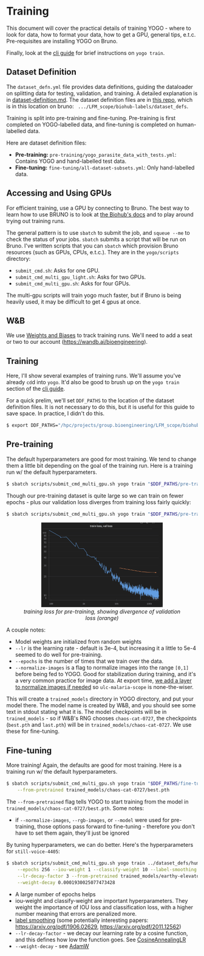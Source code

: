 # Training

This document will cover the practical details of training YOGO - where to look for data, how to format your data, how to get a GPU, general tips, e.t.c. Pre-requisites are installing YOGO on Bruno.

Finally, look at the [cli guide](https://github.com/czbiohub-sf/yogo/blob/main/docs/cli.md#yogo-train) for brief instructions on `yogo train`.

## Dataset Definition

The `dataset_defn.yml` file provides data definitions, guiding the dataloader on splitting data for testing, validation, and training. A detailed explanation is in [dataset-definition.md](dataset-definition.md). The dataset definition files are in [this repo](https://github.com/czbiohub-sf/lfm-dataset-definitions?tab=readme-ov-file), which is in this location on bruno: ` .../LFM_scope/biohub-labels/dataset_defs`.

Training is split into pre-training and fine-tuning. Pre-training is first completed on YOGO-labelled data, and fine-tuning is completed on human-labelled data.

Here are dataset definition files:

- **Pre-training:** `pre-training/yogo_parasite_data_with_tests.yml`: Contains YOGO and hand-labelled test data.
- **Fine-tuning:** `fine-tuning/all-dataset-subsets.yml`: Only hand-labelled data.

## Accessing and Using GPUs

For efficient training, use a GPU by connecting to Bruno. The best way to learn how to use BRUNO is to look at [the Biohub's docs](https://hpc.czbiohub.org/) and to play around trying out training runs.

The general pattern is to use `sbatch` to submit the job, and `squeue --me` to check the status of your jobs. `sbatch` submits a script that will be run on Bruno. I've written scripts that you can `sbatch` which provision Bruno resources (such as GPUs, CPUs, e.t.c.). They are in the `yogo/scripts` directory:

- `submit_cmd.sh`: Asks for one GPU.
- `submit_cmd_multi_gpu_light.sh`: Asks for two GPUs.
- `submit_cmd_multi_gpu.sh`: Asks for four GPUs.

The multi-gpu scripts will train yogo much faster, but if Bruno is being heavily used, it may be difficult to get 4 gpus at once.

## W&B

We use [Weights and Biases](https://wandb.ai/) to track training runs. We'll need to add a seat or two to our account (https://wandb.ai/bioengineering).

## Training

Here, I'll show several examples of training runs. We'll assume you've already `cd`d into `yogo`. It'd also be good to brush up on the `yogo train` section of the [cli guide](https://github.com/czbiohub-sf/yogo/blob/main/docs/cli.md#yogo-train).

For a quick prelim, we'll set `DDF_PATHS` to the location of the dataset definition files. It is not necessary to do this, but it is useful for this guide to save space. In practice, I didn't do this.

```bash
$ export DDF_PATHS="/hpc/projects/group.bioengineering/LFM_scope/biohub-labels/dataset_defs/"
```

## Pre-training

The default hyperparameters are good for most training. We tend to change them a little bit depending on the goal of the training run. Here is a training run w/ the default hyperparameters.

```bash
$ sbatch scripts/submit_cmd_multi_gpu.sh yogo train "$DDF_PATHS/pre-training/yogo_parasite_data_with_tests.yml"
```

Though our pre-training dataset is quite large so we can train on fewer epochs - plus our validation loss diverges from training loss fairly quickly:

```bash
$ sbatch scripts/submit_cmd_multi_gpu.sh yogo train "$DDF_PATHS/pre-training/yogo_parasite_data_with_tests.yml" --epochs 16 --lr 0.0005 --normalize-images
```

<figure class="image" align="center">
  <img src="imgs/pretrain_loss_plot.png" alt="diverging_loss" width="320"/>
  <figcaption><i>training loss for pre-training, showing divergence of validation loss (orange)</i></figcaption>
</figure>


A couple notes:

- Model weights are initialized from random weights
- `--lr` is the learning rate - default is 3e-4, but increasing it a little to 5e-4 seemed to do well for pre-training.
- `--epochs` is the number of times that we train over the data.
- `--normalize-images` is a flag to normalize images into the range `[0,1]` before being fed to YOGO. Good for stabilization during training, and it's a very common practice for image data. At export time, [we add a layer to normalize images if needed](https://github.com/czbiohub-sf/yogo/blob/37e4f5f363b10253418b613c3e76fc65b8b0a90c/yogo/utils/export_model.py#L30-L48) so `ulc-malaria-scope` is none-the-wiser.

This will create a `trained_models` directory in YOGO directory, and put your model there. The model name is created by W&B, and you should see some text in stdout stating what it is. The model checkpoints will be in `trained_models` - so if W&B's RNG chooses `chaos-cat-0727`, the checkpoints (`best.pth` and `last.pth`) will be in `trained_models/chaos-cat-0727`. We use these for fine-tuning.


## Fine-tuning

More training! Again, the defaults are good for most training. Here is a training run w/ the default hyperparameters.

```bash
$ sbatch scripts/submit_cmd_multi_gpu.sh yogo train "$DDF_PATHS/fine-tuning/all-dataset-subsets.yml" \
    --from-pretrained trained_models/chaos-cat-0727/best.pth
```

The `--from-pretrained` flag tells YOGO to start training from the model in `trained_models/chaos-cat-0727/best.pth`. Some notes:

- if `--normalize-images`, `--rgb-images`, or `--model` were used for pre-training, those options pass forward to fine-tuning - therefore you don't have to set them again, they'll just be ignored

By tuning hyperparameters, we can do better. Here's the hyperparameters for `still-voice-4405`:

```bash
$ sbatch scripts/submit_cmd_multi_gpu.sh yogo train ../dataset_defs/human-labels/all-dataset-subsets.yml \
    --epochs 256 --iou-weight 1 --classify-weight 10 --label-smoothing 0.0005 --learning-rate 3e-4 \
    --lr-decay-factor 3 --from-pretrained trained_models/earthy-elevator-1890/best.pth \
    --weight-decay 0.0001930025077473428
```

- A large number of epochs helps
- iou-weight and classify-weight are important hyperparameters. They weight the importance of IOU loss and classification loss, with a higher number meaning that errors are penalized more.
- [label smoothing](https://pytorch.org/docs/stable/generated/torch.nn.CrossEntropyLoss.html) (some potentially interesting papers: https://arxiv.org/pdf/1906.02629, https://arxiv.org/pdf/2011.12562)
- `--lr-decay-factor` - we decay our learning rate by a cosine function, and this defines how low the function goes. See [CosineAnnealingLR](https://pytorch.org/docs/stable/generated/torch.optim.lr_scheduler.CosineAnnealingLR.html)
- `--weight-decay` - see [AdamW](https://pytorch.org/docs/stable/generated/torch.optim.AdamW.html)
